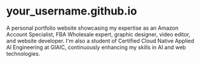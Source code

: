 # your_username.github.io
A personal portfolio website showcasing my expertise as an Amazon Account Specialist, FBA Wholesale expert, graphic designer, video editor, and website developer. I'm also a student of Certified Cloud Native Applied AI Engineering at GIAIC, continuously enhancing my skills in AI and web technologies.
